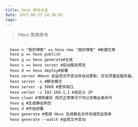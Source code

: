 ```yaml
---
title: hexo 命令大全
date: 2017-08-25 14:30:05
tags:
---
```

>Hexo 常用命令
<pre><code>
  hexo n "我的博客" == hexo new "我的博客" #新建文章
  hexo p == hexo publish
  hexo g == hexo generate#生成
  hexo s == hexo server #启动服务预览
  hexo d == hexo deploy#部署
  hexo server #Hexo 会监视文件变动并自动更新，您无须重启服务器。
  hexo server -s #静态模式
  hexo server -p 5000 #更改端口
  hexo server -i 192.168.1.1 #自定义 IP
  hexo clean #清除缓存 网页正常情况下可以忽略此条命令
  hexo g #生成静态网页
  hexo d #开始部署
  hexo generate #使用 Hexo 生成静态文件快速而且简单
  hexo generate --watch #监视文件变动
</code></pre>
